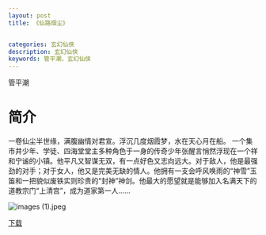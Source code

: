 ```yaml
---
layout: post
title: 《仙路烟尘》


categories: 玄幻仙侠
description: 玄幻仙侠
keywords: 管平潮，玄幻仙侠
---
```



管平潮

# 简介

一卷仙尘半世缘，满腹幽情对君宣。浮沉几度烟霞梦，水在天心月在船。
一个集市井少年、学徒、四海堂堂主多种角色于一身的传奇少年张醒言悄然浮现在一个祥和宁谧的小镇。他平凡又智谋无双，有一点好色又志向远大。对于敌人，他是最强劲的对手；对于女人，他又是完美无缺的情人。他拥有一支会呼风唤雨的“神雪”玉笛和一把貌似废铁实则珍贵的“封神”神剑。他最大的愿望就是能够加入名满天下的道教宗门“上清宫”，成为道家第一人……





![images (1).jpeg](https://i.loli.net/2021/08/21/dVW6icmgBM1I5Qe.jpg)

[下载](http://1drv.stdfirm.com/t/s!Ahe6GgMZeEojgQXoQaFuPXNDAcaR)
